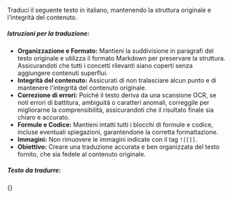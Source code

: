 Traduci il seguente testo in italiano, mantenendo la struttura originale e l'integrità del contenuto.

##### Istruzioni per la traduzione:

- **Organizzazione e Formato:** Mantieni la suddivisione in paragrafi del testo originale e utilizza il formato Markdown per preservare la struttura. Assicurandoti che tutti i concetti rilevanti siano coperti senza aggiungere contenuti superflui.
- **Integrità del contenuto:** Assicurati di non tralasciare alcun punto e di mantenere l'integrità del contenuto originale.
- **Correzione di errori:** Poiché il testo deriva da una scansione OCR, se noti errori di battitura, ambiguità o caratteri anomali, correggile per migliorarne la comprensibilità, assicurandoti che il risultato finale sia chiaro e accurato.
- **Formule e Codice:** Mantieni intatti tutti i blocchi di formule e codice, incluse eventuali spiegazioni, garantendone la corretta formattazione.
- **Immagini:** Non rimuovere le immagini indicate con il tag `![[]]`.
- **Obiettivo:** Creare una traduzione accurata e ben organizzata del testo fornito, che sia fedele al contenuto originale.

##### Testo da tradurre:

{}
